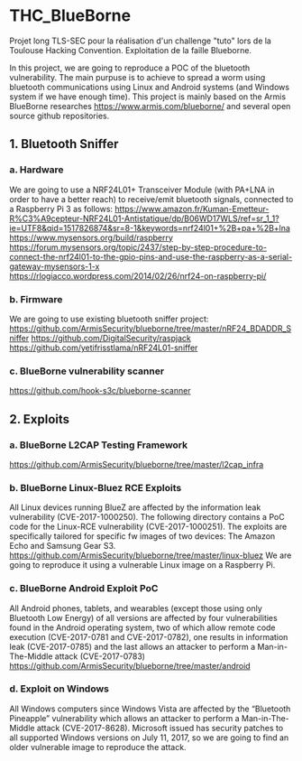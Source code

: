 # THC_BlueBorne
Projet long TLS-SEC pour la réalisation d'un challenge "tuto" lors de la Toulouse Hacking Convention. Exploitation de la faille Blueborne.

In this project, we are going to reproduce a POC of the bluetooth vulnerability. The main purpuse is to achieve to spread a worm using bluetooth communications using Linux and Android systems (and Windows system if we have enough time).
This project is mainly based on the Armis BlueBorne researches https://www.armis.com/blueborne/ and several open source github repositories.

## 1. Bluetooth Sniffer

  ### a. Hardware 
  We are going to use a NRF24L01+ Transceiver Module (with PA+LNA in order to have a better reach) to receive/emit bluetooth signals, connected to a Raspberry Pi 3 as follows:
  https://www.amazon.fr/Kuman-Emetteur-R%C3%A9cepteur-NRF24L01-Antistatique/dp/B06WD17WLS/ref=sr_1_1?ie=UTF8&qid=1517826874&sr=8-1&keywords=nrf24l01+%2B+pa+%2B+lna
  https://www.mysensors.org/build/raspberry
  https://forum.mysensors.org/topic/2437/step-by-step-procedure-to-connect-the-nrf24l01-to-the-gpio-pins-and-use-the-raspberry-as-a-serial-gateway-mysensors-1-x
  https://rlogiacco.wordpress.com/2014/02/26/nrf24-on-raspberry-pi/

  ### b. Firmware
  We are going to use existing bluetooth sniffer project:
  https://github.com/ArmisSecurity/blueborne/tree/master/nRF24_BDADDR_Sniffer
  https://github.com/DigitalSecurity/raspjack
  https://github.com/yetifrisstlama/nRF24L01-sniffer
    
  ### c. BlueBorne vulnerability scanner
  https://github.com/hook-s3c/blueborne-scanner
    
## 2. Exploits

  ### a. BlueBorne L2CAP Testing Framework
  https://github.com/ArmisSecurity/blueborne/tree/master/l2cap_infra
  
  ### b. BlueBorne Linux-Bluez RCE Exploits
  All Linux devices running BlueZ are affected by the information leak vulnerability (CVE-2017-1000250).
  The following directory contains a PoC code for the Linux-RCE vulnerability (CVE-2017-1000251). The exploits are specifically tailored for specific fw images of two devices: The Amazon Echo and Samsung Gear S3.
  https://github.com/ArmisSecurity/blueborne/tree/master/linux-bluez
  We are going to reproduce it using a vulnerable Linux image on a Raspberry Pi.
  
  ### c. BlueBorne Android Exploit PoC
  All Android phones, tablets, and wearables (except those using only Bluetooth Low Energy) of all versions are affected by four vulnerabilities found in the Android operating system, two of which allow remote code execution (CVE-2017-0781 and CVE-2017-0782), one results in information leak (CVE-2017-0785) and the last allows an attacker to perform a Man-in-The-Middle attack (CVE-2017-0783)
  https://github.com/ArmisSecurity/blueborne/tree/master/android
  
  ### d. Exploit on Windows
  All Windows computers since Windows Vista are affected by the “Bluetooth Pineapple” vulnerability which allows an attacker to perform a Man-in-The-Middle attack (CVE-2017-8628).
  Microsoft issued has security patches to all supported Windows versions on July 11, 2017, so we are going to find an older vulnerable image to reproduce the attack.
    
    
